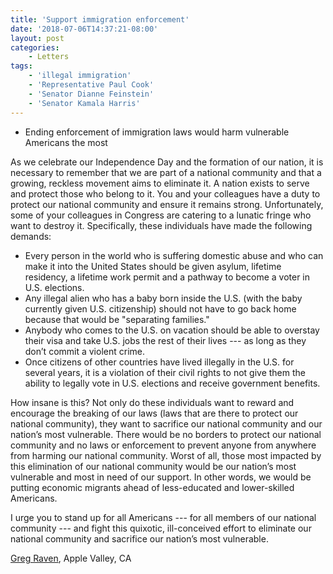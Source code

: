 ```yaml
---
title: 'Support immigration enforcement'
date: '2018-07-06T14:37:21-08:00'
layout: post
categories:
    - Letters
tags:
    - 'illegal immigration'
    - 'Representative Paul Cook'
    - 'Senator Dianne Feinstein'
    - 'Senator Kamala Harris'
---
```


- Ending enforcement of immigration laws would harm vulnerable Americans the most

As we celebrate our Independence Day and the formation of our nation, it is necessary to remember that we are part of a national community and that a growing, reckless movement aims to eliminate it. A nation exists to serve and protect those who belong to it. You and your colleagues have a duty to protect our national community and ensure it remains strong. Unfortunately, some of your colleagues in Congress are catering to a lunatic fringe who want to destroy it. Specifically, these individuals have made the following demands:

- Every person in the world who is suffering domestic abuse and who can make it into the United States should be given asylum, lifetime residency, a lifetime work permit and a pathway to become a voter in U.S. elections.
- Any illegal alien who has a baby born inside the U.S. (with the baby currently given U.S. citizenship) should not have to go back home because that would be "separating families."
- Anybody who comes to the U.S. on vacation should be able to overstay their visa and take U.S. jobs the rest of their lives --- as long as they don’t commit a violent crime.
- Once citizens of other countries have lived illegally in the U.S. for several years, it is a violation of their civil rights to not give them the ability to legally vote in U.S. elections and receive government benefits.

How insane is this? Not only do these individuals want to reward and encourage the breaking of our laws (laws that are there to protect our national community), they want to sacrifice our national community and our nation’s most vulnerable. There would be no borders to protect our national community and no laws or enforcement to prevent anyone from anywhere from harming our national community. Worst of all, those most impacted by this elimination of our national community would be our nation’s most vulnerable and most in need of our support. In other words, we would be putting economic migrants ahead of less-educated and lower-skilled Americans.

I urge you to stand up for all Americans --- for all members of our national community --- and fight this quixotic, ill-conceived effort to eliminate our national community and sacrifice our nation’s most vulnerable.

[Greg Raven](https://www.gregraven.org/), Apple Valley, CA